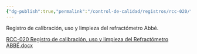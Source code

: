 ```yaml
---
{"dg-publish":true,"permalink":"/control-de-calidad/registros/rcc-020/"}
---
```


Registro de calibración, uso y limpieza del refractómetro Abbé.

[RCC-020 Registro de calibración, uso y limpieza del Refractómetro ABBÉ.docx](https://drive.google.com/open?id=1yaVJN0LKd07feA4cIATNvAse146V2mWp&usp=drive_copy)